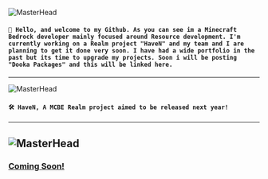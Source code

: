 <div align="left">

![MasterHead](https://media.discordapp.net/attachments/1050591171921072130/1051066675430166528/Untitled4.png?width=1356&height=403)

#### `👋 Hello, and welcome to my Github. As you can see im a Minecraft Bedrock developer mainly focused around Resource development. I'm currently working on a Realm project "HaveN" and my team and I are planning to get it done very soon. I have had a wide portfolio in the past but its time to upgrade my projects. Soon i will be posting "Dooka Packages" and this will be linked here.`
--- ---
![MasterHead](https://media.discordapp.net/attachments/1050591171921072130/1051066333950914580/Untitled_3.png?width=1356&height=566)

#### `🛠️ HaveN, A MCBE Realm project aimed to be released next year!`
--- ---
![MasterHead](https://media.discordapp.net/attachments/1050591171921072130/1051069283741995040/Untitled_4.png?width=1356&height=403)
---
### [Coming Soon!](https://github.com/DookaDessss)
</div>
